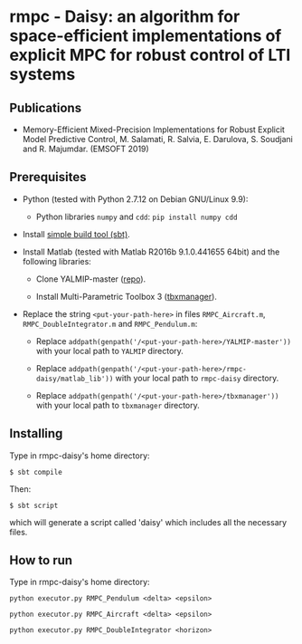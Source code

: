 # rmpc - Daisy: an algorithm for space-efficient implementations of explicit MPC for robust control of LTI systems

## Publications

* Memory-Efficient Mixed-Precision Implementations for Robust Explicit Model Predictive Control, M. Salamati, R. Salvia, E. Darulova, S. Soudjani and R. Majumdar. (EMSOFT 2019)

## Prerequisites

* Python (tested with Python 2.7.12 on Debian GNU/Linux 9.9):

	* Python libraries `numpy` and `cdd`: `pip install numpy cdd`

* Install [simple build tool (sbt)](http://www.scala-sbt.org/).

* Install Matlab (tested with  Matlab R2016b 9.1.0.441655 64bit) and the following libraries:
	
	* Clone YALMIP-master ([repo](https://github.com/yalmip/YALMIP)).
	
	* Install Multi-Parametric Toolbox 3 ([tbxmanager](https://www.mpt3.org/Main/Installation)).
	
* Replace the string `<put-your-path-here>` in files `RMPC_Aircraft.m`, `RMPC_DoubleIntegrator.m` and `RMPC_Pendulum.m`:
	
	* Replace `addpath(genpath('/<put-your-path-here>/YALMIP-master'))` with your local path to `YALMIP` directory.
	
	* Replace `addpath(genpath('/<put-your-path-here>/rmpc-daisy/matlab_lib'))` with your local path to `rmpc-daisy` directory.
	
	* Replace `addpath(genpath('/<put-your-path-here>/tbxmanager'))` with your local path to `tbxmanager` directory.

## Installing

Type in rmpc-daisy's home directory:

```
$ sbt compile
```

Then:

```
$ sbt script
```

which will generate a script called 'daisy' which includes all the necessary files.

## How to run

Type in rmpc-daisy's home directory:

`python executor.py RMPC_Pendulum <delta> <epsilon>`

`python executor.py RMPC_Aircraft <delta> <epsilon>`

`python executor.py RMPC_DoubleIntegrator <horizon>`
